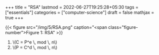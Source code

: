 +++
title = "RSA"
lastmod = 2022-06-27T19:25:28+05:30
tags = ["essentials"]
categories = ["computer-science"]
draft = false
mathjax = true
+++

{{< figure src="/img/5/RSA.png" caption="<span class=\"figure-number\">Figure 1: </span>RSA" >}}

1.  \\(C = P^e \\, mod \\, n\\)
2.  \\(P = C^d \\, mod \\, n\\)